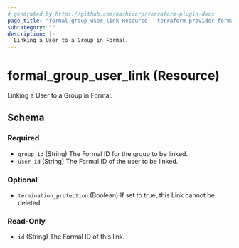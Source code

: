 ```yaml
---
# generated by https://github.com/hashicorp/terraform-plugin-docs
page_title: "formal_group_user_link Resource - terraform-provider-formal"
subcategory: ""
description: |-
  Linking a User to a Group in Formal.
---
```


# formal_group_user_link (Resource)

Linking a User to a Group in Formal.



<!-- schema generated by tfplugindocs -->
## Schema

### Required

- `group_id` (String) The Formal ID for the group to be linked.
- `user_id` (String) The Formal ID of the user to be linked.

### Optional

- `termination_protection` (Boolean) If set to true, this Link cannot be deleted.

### Read-Only

- `id` (String) The Formal ID of this link.


